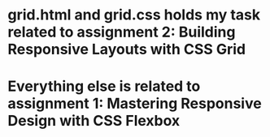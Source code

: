 # grid.html and grid.css holds my task related to assignment 2: Building Responsive Layouts with CSS Grid
# Everything else is related to assignment 1: Mastering Responsive Design with CSS Flexbox
